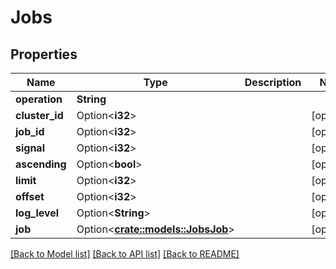 # Jobs

## Properties

Name | Type | Description | Notes
------------ | ------------- | ------------- | -------------
**operation** | **String** |  | 
**cluster_id** | Option<**i32**> |  | [optional]
**job_id** | Option<**i32**> |  | [optional]
**signal** | Option<**i32**> |  | [optional]
**ascending** | Option<**bool**> |  | [optional]
**limit** | Option<**i32**> |  | [optional]
**offset** | Option<**i32**> |  | [optional]
**log_level** | Option<**String**> |  | [optional]
**job** | Option<[**crate::models::JobsJob**](Jobs_job.md)> |  | [optional]

[[Back to Model list]](../README.md#documentation-for-models) [[Back to API list]](../README.md#documentation-for-api-endpoints) [[Back to README]](../README.md)


